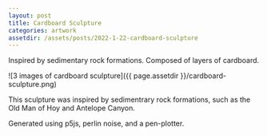 ```yaml
---
layout: post
title: Cardboard Sculpture
categories: artwork
assetdir: /assets/posts/2022-1-22-cardboard-sculpture
---
```


Inspired by sedimentary rock formations. Composed of layers of cardboard.

![3 images of cardboard sculpture]({{ page.assetdir }}/cardboard-sculpture.png)

This sculpture was inspired by sedimentrary rock formations, such as the Old Man of Hoy and Antelope Canyon.

Generated using p5js, perlin noise, and a pen-plotter.